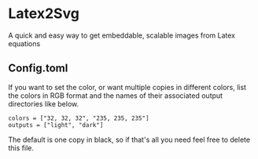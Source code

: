 # Latex2Svg
A quick and easy way to get embeddable, scalable images from Latex equations

## Config.toml
If you want to set the color, or want multiple copies in different colors,
list the colors in RGB format and the names of their associated output directories like below.
```
colors = ["32, 32, 32", "235, 235, 235"]
outputs = ["light", "dark"]
```
The default is one copy in black, so if that's all you need feel free to delete this file.